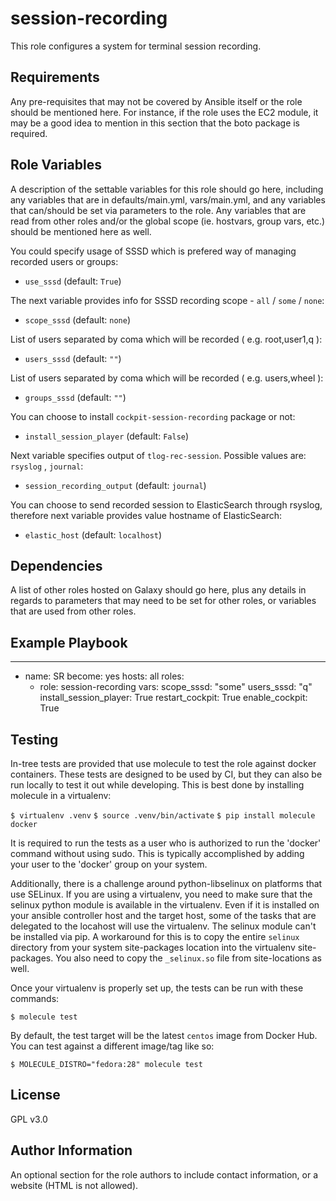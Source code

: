 session-recording
=========

This role configures a system for terminal session recording.

Requirements
------------

Any pre-requisites that may not be covered by Ansible itself or the role should be mentioned here. For instance, if the role uses the EC2 module, it may be a good idea to mention in this section that the boto package is required.

Role Variables
--------------

A description of the settable variables for this role should go here, including any variables that are in defaults/main.yml, vars/main.yml, and any variables that can/should be set via parameters to the role. Any variables that are read from other roles and/or the global scope (ie. hostvars, group vars, etc.) should be mentioned here as well.

You could specify usage of SSSD which is prefered way of managing recorded users or groups:

- `use_sssd` (default: `True`)

The next variable provides info for SSSD recording scope - `all` / `some` / `none`:

- `scope_sssd` (default: `none`)

List of users separated by coma which will be recorded ( e.g. root,user1,q ):

- `users_sssd` (default: `""`)

List of users separated by coma which will be recorded ( e.g. users,wheel ):

- `groups_sssd` (default: `""`)

You can choose to install `cockpit-session-recording` package or not:

- `install_session_player` (default: `False`)

Next variable specifies output of `tlog-rec-session`. Possible values are: `rsyslog` , `journal`:

- `session_recording_output` (default: `journal`)

You can choose to send recorded session to ElasticSearch through rsyslog, therefore next variable provides value hostname of ElasticSearch:

- `elastic_host` (default: `localhost`)

Dependencies
------------

A list of other roles hosted on Galaxy should go here, plus any details in regards to parameters that may need to be set for other roles, or variables that are used from other roles.

Example Playbook
----------------

---
- name: SR
  become: yes
  hosts: all
  roles:
    - role: session-recording
      vars:
          scope_sssd: "some"
          users_sssd: "q"
          install_session_player: True
          restart_cockpit: True
          enable_cockpit: True

Testing
-------
In-tree tests are provided that use molecule to test the role against docker containers.
These tests are designed to be used by CI, but they can also be run locally to test it
out while developing.  This is best done by installing molecule in a virtualenv:

  `$ virtualenv .venv`
  `$ source .venv/bin/activate`
  `$ pip install molecule docker`

It is required to run the tests as a user who is authorized to run the 'docker' command
without using sudo.  This is typically accomplished by adding your user to the 'docker'
group on your system.

Additionally, there is a challenge around python-libselinux on platforms that use SELinux.
If you are using a virtualenv, you need to make sure that the selinux python module is
available in the virtualenv.  Even if it is installed on your ansible controller host
and the target host, some of the tasks that are delegated to the locahost will use the
virtualenv.  The selinux module can't be installed via pip.  A workaround for this is
to copy the entire `selinux` directory from your system site-packages location into
the virtualenv site-packages.  You also need to copy the `_selinux.so` file from
site-locations as well.

Once your virtualenv is properly set up, the tests can be run with these commands:

  `$ molecule test`

By default, the test target will be the latest `centos` image from Docker Hub.  You
can test against a different image/tag like so:

  `$ MOLECULE_DISTRO="fedora:28" molecule test`

License
-------

GPL v3.0

Author Information
------------------

An optional section for the role authors to include contact information, or a website (HTML is not allowed).
